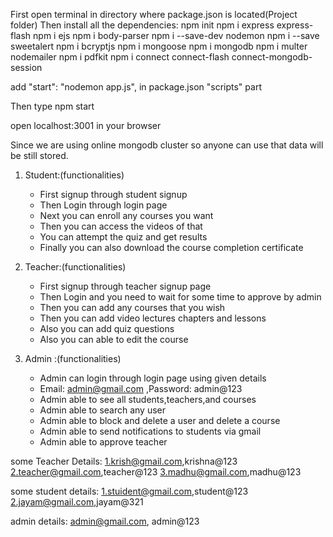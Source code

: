 
First open terminal in directory where package.json is located(Project folder)
Then install all the dependencies:
npm init 
npm i express express-flash
npm i ejs
npm i body-parser
npm i --save-dev nodemon
npm i --save sweetalert
npm i bcryptjs
npm i mongoose
npm i mongodb
npm i multer nodemailer 
npm i pdfkit
npm i connect connect-flash connect-mongodb-session



add "start": "nodemon app.js", in package.json "scripts" part



Then type npm start

open localhost:3001 in your browser

Since we are using online mongodb cluster so anyone can use that data will be still stored.

1. Student:(functionalities)
    - First signup through student signup
    - Then Login through login page
    - Next you can enroll any courses you want 
    - Then you can access the videos of that 
    - You can attempt the quiz and get results
    - Finally you can also download the course completion certificate
    
2. Teacher:(functionalities)
   - First signup through teacher signup page
   - Then Login and you need to wait for some time to approve by admin
   - Then you can add any courses that you wish
   - Then you can add video lectures chapters and lessons
   - Also you can add quiz questions
   - Also you can able to edit the course

3. Admin :(functionalities)
   - Admin can login through login page using given details
   - Email: admin@gmail.com ,Password: admin@123
   - Admin able to see all students,teachers,and courses
   - Admin able to search any user
   - Admin able to block and delete a user and delete a course
   - Admin able to send notifications to students via gmail
   - Admin able to approve teacher

some Teacher Details:
1.krish@gmail.com,krishna@123
2.teacher@gmail.com,teacher@123
3.madhu@gmail.com,madhu@123

some student details:
1.stuident@gmail.com,student@123
2.jayam@gmail.com,jayam@321

admin details:
admin@gmail.com, admin@123
